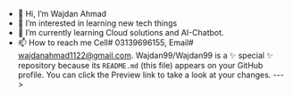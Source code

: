 - 👋 Hi, I’m Wajdan Ahmad
- 👀 I’m interested in learning new tech things
- 🌱 I’m currently learning Cloud solutions and AI-Chatbot.
- 📫 How to reach me Cell# 03139696155, Email# wajdanahmad1122@gmail.com.
Wajdan99/Wajdan99 is a ✨ special ✨ repository because its `README.md` (this file) appears on your GitHub profile.
You can click the Preview link to take a look at your changes.
--->
